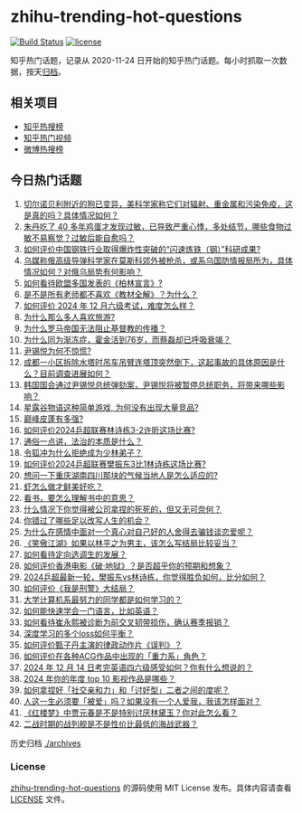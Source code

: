 # zhihu-trending-hot-questions

[![Build Status](https://github.com/justjavac/zhihu-trending-hot-questions/workflows/ci/badge.svg?branch=master)](https://github.com/justjavac/zhihu-trending-hot-questions/actions)
[![license](https://img.shields.io/github/license/justjavac/zhihu-trending-hot-questions)](https://github.com/justjavac/zhihu-trending-hot-questions/blob/master/LICENSE)

知乎热门话题，记录从 2020-11-24
日开始的知乎热门话题。每小时抓取一次数据，按天[归档](./archives)。

## 相关项目

- [知乎热搜榜](https://github.com/justjavac/zhihu-trending-top-search)
- [知乎热门视频](https://github.com/justjavac/zhihu-trending-hot-video)
- [微博热搜榜](https://github.com/justjavac/weibo-trending-hot-search)

## 今日热门话题

<!-- BEGIN -->
<!-- 最后更新时间 Sun Dec 15 2024 02:17:55 GMT+0800 (China Standard Time) -->

1. [切尔诺贝利附近的狗已变异，美科学家称它们对辐射、重金属和污染免疫，这是真的吗？具体情况如何？](https://www.zhihu.com/question/6822025649)
1. [朱丹吃了 40 多年鸡蛋才发现过敏，已导致严重心悸，多处结节，哪些食物过敏不易察觉？过敏后能自愈吗？](https://www.zhihu.com/question/6819911918)
1. [如何评价中国钢铁行业取得爆炸性突破的“闪速炼铁（钢）”科研成果?](https://www.zhihu.com/question/6361428298)
1. [乌媒称俄高级导弹科学家在莫斯科郊外被枪杀，或系乌国防情报局所为，具体情况如何？对俄乌局势有何影响？](https://www.zhihu.com/question/6820069813)
1. [如何看待欧盟多国发表的《柏林宣言》?](https://www.zhihu.com/question/6777946366)
1. [是不是所有老师都不喜欢《教材全解》？为什么？](https://www.zhihu.com/question/268312931)
1. [如何评价 2024 年 12 月六级考试，难度怎么样？](https://www.zhihu.com/question/6852410266)
1. [为什么那么多人喜欢旅游?](https://www.zhihu.com/question/6766736920)
1. [为什么罗马帝国无法阻止基督教的传播？](https://www.zhihu.com/question/6727419731)
1. [为什么同为渐冻症，霍金活到76岁，而蔡磊却已呼吸衰竭？](https://www.zhihu.com/question/641422453)
1. [尹锡悦为何不惊慌?](https://www.zhihu.com/question/6636567721)
1. [成都一小区拆除水塔时吊车吊臂连塔顶突然倒下，这起事故的具体原因是什么？目前调查进展如何？](https://www.zhihu.com/question/6672436067)
1. [韩国国会通过尹锡悦总统弹劾案，尹锡悦将被暂停总统职务，将带来哪些影响？](https://www.zhihu.com/question/6846572001)
1. [星露谷物语这种简单游戏, 为何没有出现大量竞品?](https://www.zhihu.com/question/6485226582)
1. [巅峰皮蓬有多强?](https://www.zhihu.com/question/362221072)
1. [如何评价2024乒超联赛林诗栋3-2许昕这场比赛?](https://www.zhihu.com/question/6867604809)
1. [通俗一点讲，法治的本质是什么？](https://www.zhihu.com/question/5542375869)
1. [令狐冲为什么拒绝成为少林弟子？](https://www.zhihu.com/question/564248990)
1. [如何评价2024乒超联赛樊振东3比1林诗栋这场比赛?](https://www.zhihu.com/question/6862272988)
1. [想问一下重庆湖南四川那块的气候当地人是怎么适应的?](https://www.zhihu.com/question/664747267)
1. [虾怎么做才鲜美好吃？](https://www.zhihu.com/question/5700182990)
1. [看书，要怎么理解书中的意思？](https://www.zhihu.com/question/6583052613)
1. [什么情况下你觉得被公司拿捏的死死的，但又无可奈何？](https://www.zhihu.com/question/6682604183)
1. [你错过了哪些足以改写人生的机会？](https://www.zhihu.com/question/502471022)
1. [为什么在感情中面对一个真心对自己好的人舍得去骗钱谈恋爱呢？](https://www.zhihu.com/question/6102797860)
1. [《笑傲江湖》如果以林平之为男主，该怎么写结局比较妥当？](https://www.zhihu.com/question/5472195782)
1. [如何看待定向选调生的发展？](https://www.zhihu.com/question/264640468)
1. [如何评价香港电影《破·地狱》？是否超乎你的预期和想象？](https://www.zhihu.com/question/6508671945)
1. [2024乒超最新一轮，樊振东vs林诗栋，你觉得胜负如何，比分如何？](https://www.zhihu.com/question/6829780313)
1. [如何评价《我是刑警》大结局？](https://www.zhihu.com/question/6789409526)
1. [大学计算机系最努力的同学都是如何学习的？](https://www.zhihu.com/question/270352528)
1. [如何能快速学会一门语言，比如英语？](https://www.zhihu.com/question/2180887123)
1. [如何看待崔永熙被诊断为前交叉韧带损伤，确认赛季报销？](https://www.zhihu.com/question/6765668466)
1. [深度学习的多个loss如何平衡？](https://www.zhihu.com/question/375794498)
1. [如何评价甄子丹主演的律政动作片《误判》？](https://www.zhihu.com/question/6269574858)
1. [如何评价在各种ACG作品中出现的「重力系」角色？](https://www.zhihu.com/question/6602135813)
1. [2024 年 12 月 14 日考完英语四六级感受如何？你有什么想说的？](https://www.zhihu.com/question/6760472620)
1. [2024 年你的年度 top 10 影视作品是哪些？](https://www.zhihu.com/question/5975789468)
1. [如何拿捏好「社交亲和力」和「讨好型」二者之间的度呢？](https://www.zhihu.com/question/6640811689)
1. [人这一生必须要「被爱」吗？如果没有一个人爱我，我该怎样面对？](https://www.zhihu.com/question/6473043603)
1. [《红楼梦》中贾元春是不是特别讨厌林黛玉？你对此怎么看？](https://www.zhihu.com/question/505974680)
1. [二战时期的战列舰是不是性价比最低的海战武器？](https://www.zhihu.com/question/6706119366)

<!-- END -->

历史归档 [./archives](./archives)

### License

[zhihu-trending-hot-questions](https://github.com/justjavac/zhihu-trending-hot-questions)
的源码使用 MIT License 发布。具体内容请查看 [LICENSE](./LICENSE) 文件。
